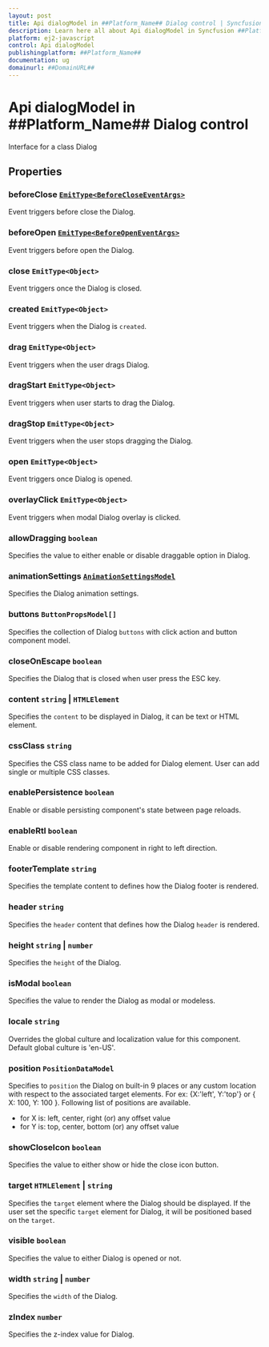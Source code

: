 ```yaml
---
layout: post
title: Api dialogModel in ##Platform_Name## Dialog control | Syncfusion
description: Learn here all about Api dialogModel in Syncfusion ##Platform_Name## Dialog control of Syncfusion Essential JS 2 and more.
platform: ej2-javascript
control: Api dialogModel 
publishingplatform: ##Platform_Name##
documentation: ug
domainurl: ##DomainURL##
---
```


# Api dialogModel in ##Platform_Name## Dialog control

Interface for a class Dialog

## Properties

### beforeClose [`EmitType<BeforeCloseEventArgs>`](./api-beforeCloseEventArgs.html)

Event triggers before close the Dialog.

### beforeOpen [`EmitType<BeforeOpenEventArgs>`](./api-beforeOpenEventArgs.html)

Event triggers before open the Dialog.

### close  `EmitType<Object>`

Event triggers once the Dialog is closed.

### created  `EmitType<Object>`

Event triggers when the Dialog is `created`.

### drag  `EmitType<Object>`

Event triggers when the user drags Dialog.

### dragStart  `EmitType<Object>`

Event triggers when user starts to drag the Dialog.

### dragStop  `EmitType<Object>`

Event triggers when the user stops dragging the Dialog.

### open  `EmitType<Object>`

Event triggers once Dialog is opened.

### overlayClick  `EmitType<Object>`

Event triggers when modal Dialog overlay is clicked.

### allowDragging `boolean`

Specifies the value to either enable or disable draggable option in Dialog.

### animationSettings [`AnimationSettingsModel`](./api-animationSettingsModel.html)

Specifies the Dialog animation settings.

### buttons `ButtonPropsModel[]`

Specifies the collection of Dialog `buttons` with click action and button component model.

### closeOnEscape `boolean`

Specifies the Dialog that is closed when user press the ESC key.

### content `string` &#124;  `HTMLElement`

Specifies the `content` to be displayed in Dialog, it can be text or HTML element.

### cssClass `string`

Specifies the CSS class name to be added for Dialog element.
User can add single or multiple CSS classes.

### enablePersistence `boolean`

Enable or disable persisting component's state between page reloads.

### enableRtl `boolean`

Enable or disable rendering component in right to left direction.

### footerTemplate `string`

Specifies the template content to defines how the Dialog footer is rendered.

### header `string`

Specifies the `header` content that defines how the Dialog `header` is rendered.

### height `string` &#124;  `number`

Specifies the `height` of the Dialog.

### isModal `boolean`

Specifies the value to render the Dialog as modal or modeless.

### locale `string`

Overrides the global culture and localization value for this component. Default global culture is 'en-US'.

### position `PositionDataModel`

Specifies to `position` the Dialog on built-in 9 places or any custom location with respect to the associated target elements.
For ex: {X:'left', Y:'top'} or { X: 100, Y: 100 }.
Following list of positions are available.
* for X is: left, center, right (or) any offset value
* for Y is: top, center, bottom (or) any offset value

### showCloseIcon `boolean`

Specifies the value to either show or hide the close icon button.

### target `HTMLElement` &#124;  `string`

Specifies the `target` element where the Dialog should be displayed. If the user set the specific `target` element for Dialog, it will be positioned based on the `target`.

### visible `boolean`

Specifies the value to either Dialog is opened or not.

### width `string` &#124;  `number`

Specifies the `width` of the Dialog.

### zIndex `number`

Specifies the z-index value for Dialog.

